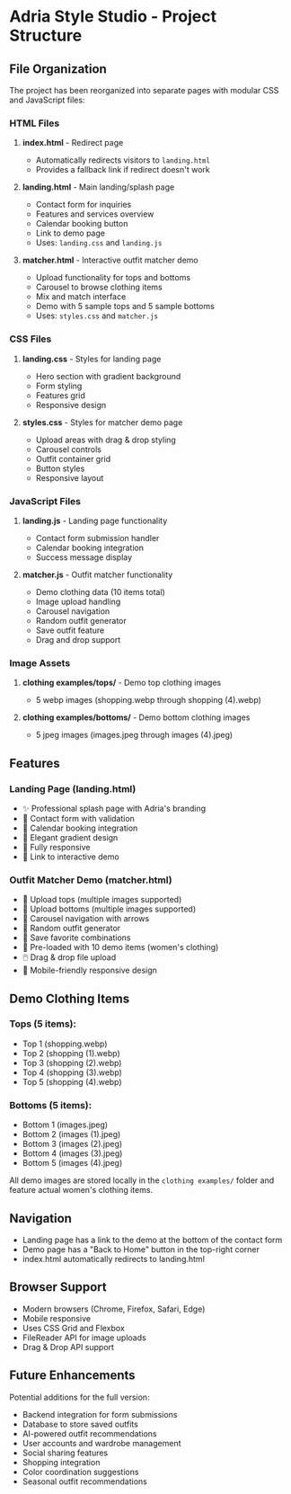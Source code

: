 # Adria Style Studio - Project Structure

## File Organization

The project has been reorganized into separate pages with modular CSS and JavaScript files:

### HTML Files

1. **index.html** - Redirect page
   - Automatically redirects visitors to `landing.html`
   - Provides a fallback link if redirect doesn't work

2. **landing.html** - Main landing/splash page
   - Contact form for inquiries
   - Features and services overview
   - Calendar booking button
   - Link to demo page
   - Uses: `landing.css` and `landing.js`

3. **matcher.html** - Interactive outfit matcher demo
   - Upload functionality for tops and bottoms
   - Carousel to browse clothing items
   - Mix and match interface
   - Demo with 5 sample tops and 5 sample bottoms
   - Uses: `styles.css` and `matcher.js`

### CSS Files

1. **landing.css** - Styles for landing page
   - Hero section with gradient background
   - Form styling
   - Features grid
   - Responsive design

2. **styles.css** - Styles for matcher demo page
   - Upload areas with drag & drop styling
   - Carousel controls
   - Outfit container grid
   - Button styles
   - Responsive layout

### JavaScript Files

1. **landing.js** - Landing page functionality
   - Contact form submission handler
   - Calendar booking integration
   - Success message display

2. **matcher.js** - Outfit matcher functionality
   - Demo clothing data (10 items total)
   - Image upload handling
   - Carousel navigation
   - Random outfit generator
   - Save outfit feature
   - Drag and drop support

### Image Assets

1. **clothing examples/tops/** - Demo top clothing images
   - 5 webp images (shopping.webp through shopping (4).webp)

2. **clothing examples/bottoms/** - Demo bottom clothing images
   - 5 jpeg images (images.jpeg through images (4).jpeg)

## Features

### Landing Page (landing.html)
- ✨ Professional splash page with Adria's branding
- 📝 Contact form with validation
- 📅 Calendar booking integration
- 🎨 Elegant gradient design
- 📱 Fully responsive
- 🔗 Link to interactive demo

### Outfit Matcher Demo (matcher.html)
- 👚 Upload tops (multiple images supported)
- 👖 Upload bottoms (multiple images supported)
- 🔄 Carousel navigation with arrows
- 🎲 Random outfit generator
- 💾 Save favorite combinations
- 📸 Pre-loaded with 10 demo items (women's clothing)
- 🖱️ Drag & drop file upload
- 📱 Mobile-friendly responsive design

## Demo Clothing Items

### Tops (5 items):
- Top 1 (shopping.webp)
- Top 2 (shopping (1).webp)
- Top 3 (shopping (2).webp)
- Top 4 (shopping (3).webp)
- Top 5 (shopping (4).webp)

### Bottoms (5 items):
- Bottom 1 (images.jpeg)
- Bottom 2 (images (1).jpeg)
- Bottom 3 (images (2).jpeg)
- Bottom 4 (images (3).jpeg)
- Bottom 5 (images (4).jpeg)

All demo images are stored locally in the `clothing examples/` folder and feature actual women's clothing items.

## Navigation

- Landing page has a link to the demo at the bottom of the contact form
- Demo page has a "Back to Home" button in the top-right corner
- index.html automatically redirects to landing.html

## Browser Support

- Modern browsers (Chrome, Firefox, Safari, Edge)
- Mobile responsive
- Uses CSS Grid and Flexbox
- FileReader API for image uploads
- Drag & Drop API support

## Future Enhancements

Potential additions for the full version:
- Backend integration for form submissions
- Database to store saved outfits
- AI-powered outfit recommendations
- User accounts and wardrobe management
- Social sharing features
- Shopping integration
- Color coordination suggestions
- Seasonal outfit recommendations
